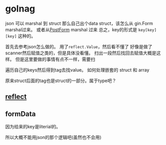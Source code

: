 # golnag

json 可以 marshal 到 struct
那么自己出个data struct，该怎么从 gin.Form marshal过来。
或者从[PostForm](gin.md#applicationx-www-form-urlencoded) marshal 过来
总之，key的形式是 `key[key][key]` 这种的。

首先去参考json怎么做的。
用了`reflect.Value`，然后看不懂了
好像是做了scanner然后赋值之类的，但是具体没看懂。
扫出一段然后找回去赋值大概是这样。
但是这里要做的事情有点不一样，需要扫

遍历自己的keys然后得到tag去找value。
如何处理嵌套的 struct 和 array

原来struct后面的tag也是struct的一部分。属于type吧？

## [reflect](./wiki/reflect.md)

## formData

因为给来的key是literial的。

所以大概不能用json的那个逻辑吧(虽然也不会用)


